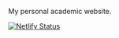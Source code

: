 My personal academic website. 



[![Netlify Status](https://api.netlify.com/api/v1/badges/ae4196ea-ed73-43cc-a53c-d3b9653d11db/deploy-status)](https://app.netlify.com/sites/sefaozalp/deploys)

